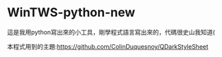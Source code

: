 # WinTWS-python-new
這是我用python寫出來的小工具，剛學程式語言寫出來的，代碼很史山我知道(


本程式用到的主題:https://github.com/ColinDuquesnoy/QDarkStyleSheet
